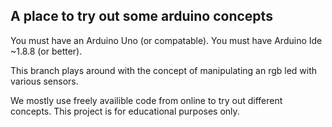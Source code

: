 ## A place to try out some arduino concepts
You must have an Arduino Uno (or compatable). 
You must have Arduino Ide ~1.8.8 (or better).

This branch plays around with the concept of manipulating an rgb led with various sensors.

We mostly use freely availible code from online to try out different concepts. This project is for educational purposes only.
